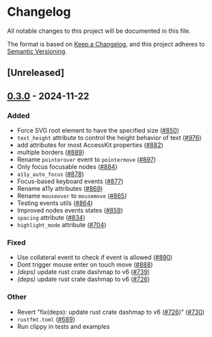 # Changelog

All notable changes to this project will be documented in this file.

The format is based on [Keep a Changelog](https://keepachangelog.com/en/1.0.0/),
and this project adheres to [Semantic Versioning](https://semver.org/spec/v2.0.0.html).

## [Unreleased]

## [0.3.0](https://github.com/marc2332/freya/compare/freya-native-core-v0.2.1...freya-native-core-v0.3.0) - 2024-11-22

### Added

- Force SVG root element to have the specified size ([#850](https://github.com/marc2332/freya/pull/850))
- `text_height` attribute to control the height behavior of text ([#976](https://github.com/marc2332/freya/pull/976))
- add attributes for most AccessKit properties ([#882](https://github.com/marc2332/freya/pull/882))
- multiple borders ([#889](https://github.com/marc2332/freya/pull/889))
- Rename `pointerover` event to `pointermove` ([#897](https://github.com/marc2332/freya/pull/897))
- Only focus focusable nodes ([#884](https://github.com/marc2332/freya/pull/884))
- `a11y_auto_focus` ([#878](https://github.com/marc2332/freya/pull/878))
- Focus-based keyboard events ([#877](https://github.com/marc2332/freya/pull/877))
- Rename a11y attributes ([#869](https://github.com/marc2332/freya/pull/869))
- Rename `mouseover` to `mousemove` ([#865](https://github.com/marc2332/freya/pull/865))
- Testing events utils ([#864](https://github.com/marc2332/freya/pull/864))
- Improved nodes events states ([#859](https://github.com/marc2332/freya/pull/859))
- `spacing` attribute ([#834](https://github.com/marc2332/freya/pull/834))
- `highlight_mode` attribute ([#704](https://github.com/marc2332/freya/pull/704))

### Fixed

- Use collateral event to check if event is allowed ([#890](https://github.com/marc2332/freya/pull/890))
- Dont trigger mouse enter on touch move ([#888](https://github.com/marc2332/freya/pull/888))
- *(deps)* update rust crate dashmap to v6 ([#739](https://github.com/marc2332/freya/pull/739))
- *(deps)* update rust crate dashmap to v6 ([#726](https://github.com/marc2332/freya/pull/726))

### Other

- Revert "fix(deps): update rust crate dashmap to v6 ([#726](https://github.com/marc2332/freya/pull/726))" ([#730](https://github.com/marc2332/freya/pull/730))
- `rustfmt.toml` ([#689](https://github.com/marc2332/freya/pull/689))
- Run clippy in tests and examples
